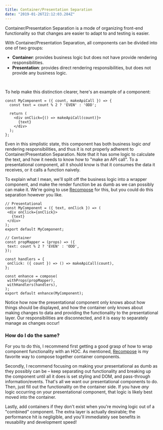 ```yaml
---
title: Container/Presentation Separation
date: "2019-01-26T22:12:03.284Z"
---
```


Container/Presentation Separation is a mode of organizing front-end functionality so that changes are easier to adapt to and testing is easier.

With Container/Presentation Separation, all components can be divided into one of two groups:

- **Container**: provides business logic but does not have provide rendering responsibilities.
- **Presentation**: provides direct rendering responsibilities, but does not provide any business logic.

&nbsp;

To help make this distinction clearer, here's an example of a component:

```
const MyComponent = ({ count, makeApiCall }) => {
  const text = count % 2 ? 'EVEN' : 'ODD';

  return (
    <div onClick={() => makeApiCall(count)}>
      {text}
    </div>
  );
};
```

Even in this simplistic state, this component has both business logic *and* rendering responsibilities, and thus it is not properly adherent to Container/Presentation Separation. Note that it has some logic to calculate the text, and how it needs to know how to "make an API call". To a presentational component, all it should know is that it consumes the data it receives, or it calls a function naively.

To explain what I mean, we'll split off the business logic into a wrapper component, and make the render function be as dumb as we can possibly can make it. We're going to use [Recompose](https://github.com/acdlite/recompose/blob/master/docs/API.md) for this, but you could do this separation however you like.

```
// Presentational
const MyComponent = ({ text, onClick }) => (
 <div onClick={onClick}>
   {text}
 </div>
);
export default MyComponent;

// Container
const propMapper = (props) => ({
 text: count % 2 ? 'EVEN' : 'ODD',
});

const handlers = {
 onClick: ({ count }) => () => makeApiCall(count),
};

const enhance = compose(
 withProps(propMapper),
 withHandlers(handlers),
);
export default enhance(MyComponent);
```

Notice how now the presentational component only knows about how things should be displayed, and how the container only knows about making changes to data and providing the functionality to the presentational layer. Our responsibilities are disconnected, and it is easy to separately manage as changes occur!

### How do I do the same?

For you to do this, I recommend first getting a good grasp of how to wrap component functionality with an HOC. As mentioned, [Recompose](https://github.com/acdlite/recompose/blob/master/docs/API.md) is my favorite way to compose together container components.

Secondly, I recommend focusing on making your presentational as dumb as they possibly can be – keep separating out functionality and breaking up the component until all it does is set styling and DOM, and pass-through information/events. That's all we want our presentational components to do. Then, just fill out the functionality on the container side. If you have *any* logic occurring on your presentational component, that logic is likely best moved into the container.

Lastly, add containers if they don't exist when you're moving logic out of a "combined" component. The extra layer is actually desirable; the performance hit is negligible, and you'll immediately see benefits in reusability and development speed!
